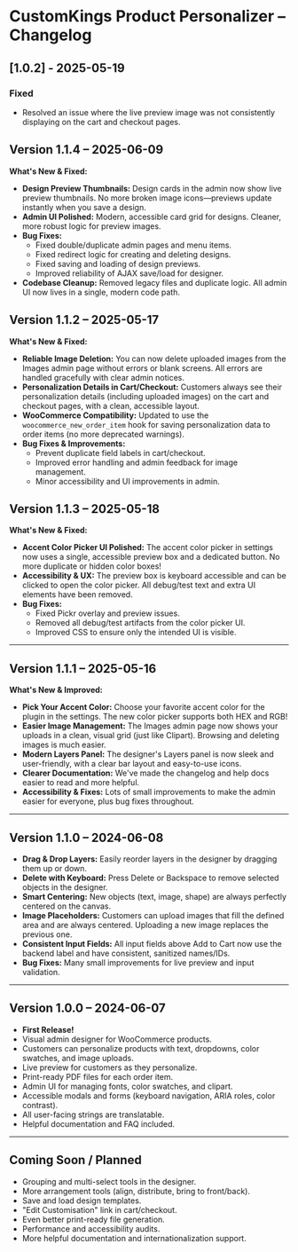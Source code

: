 # CustomKings Product Personalizer – Changelog

## [1.0.2] - 2025-05-19
### Fixed
- Resolved an issue where the live preview image was not consistently displaying on the cart and checkout pages.

## Version 1.1.4 – 2025-06-09

**What's New & Fixed:**
- **Design Preview Thumbnails:** Design cards in the admin now show live preview thumbnails. No more broken image icons—previews update instantly when you save a design.
- **Admin UI Polished:** Modern, accessible card grid for designs. Cleaner, more robust logic for preview images.
- **Bug Fixes:**
  - Fixed double/duplicate admin pages and menu items.
  - Fixed redirect logic for creating and deleting designs.
  - Fixed saving and loading of design previews.
  - Improved reliability of AJAX save/load for designer.
- **Codebase Cleanup:** Removed legacy files and duplicate logic. All admin UI now lives in a single, modern code path.

## Version 1.1.2 – 2025-05-17

**What's New & Fixed:**
- **Reliable Image Deletion:** You can now delete uploaded images from the Images admin page without errors or blank screens. All errors are handled gracefully with clear admin notices.
- **Personalization Details in Cart/Checkout:** Customers always see their personalization details (including uploaded images) on the cart and checkout pages, with a clean, accessible layout.
- **WooCommerce Compatibility:** Updated to use the `woocommerce_new_order_item` hook for saving personalization data to order items (no more deprecated warnings).
- **Bug Fixes & Improvements:**
  - Prevent duplicate field labels in cart/checkout.
  - Improved error handling and admin feedback for image management.
  - Minor accessibility and UI improvements in admin.

## Version 1.1.3 – 2025-05-18

**What's New & Fixed:**
- **Accent Color Picker UI Polished:** The accent color picker in settings now uses a single, accessible preview box and a dedicated button. No more duplicate or hidden color boxes!
- **Accessibility & UX:** The preview box is keyboard accessible and can be clicked to open the color picker. All debug/test text and extra UI elements have been removed.
- **Bug Fixes:**
  - Fixed Pickr overlay and preview issues.
  - Removed all debug/test artifacts from the color picker UI.
  - Improved CSS to ensure only the intended UI is visible.

---

## Version 1.1.1 – 2025-05-16

**What's New & Improved:**
- **Pick Your Accent Color:** Choose your favorite accent color for the plugin in the settings. The new color picker supports both HEX and RGB!
- **Easier Image Management:** The Images admin page now shows your uploads in a clean, visual grid (just like Clipart). Browsing and deleting images is much easier.
- **Modern Layers Panel:** The designer's Layers panel is now sleek and user-friendly, with a clear bar layout and easy-to-use icons.
- **Clearer Documentation:** We've made the changelog and help docs easier to read and more helpful.
- **Accessibility & Fixes:** Lots of small improvements to make the admin easier for everyone, plus bug fixes throughout.

---

## Version 1.1.0 – 2024-06-08

- **Drag & Drop Layers:** Easily reorder layers in the designer by dragging them up or down.
- **Delete with Keyboard:** Press Delete or Backspace to remove selected objects in the designer.
- **Smart Centering:** New objects (text, image, shape) are always perfectly centered on the canvas.
- **Image Placeholders:** Customers can upload images that fill the defined area and are always centered. Uploading a new image replaces the previous one.
- **Consistent Input Fields:** All input fields above Add to Cart now use the backend label and have consistent, sanitized names/IDs.
- **Bug Fixes:** Many small improvements for live preview and input validation.

---

## Version 1.0.0 – 2024-06-07

- **First Release!**
- Visual admin designer for WooCommerce products.
- Customers can personalize products with text, dropdowns, color swatches, and image uploads.
- Live preview for customers as they personalize.
- Print-ready PDF files for each order item.
- Admin UI for managing fonts, color swatches, and clipart.
- Accessible modals and forms (keyboard navigation, ARIA roles, color contrast).
- All user-facing strings are translatable.
- Helpful documentation and FAQ included.

---

## Coming Soon / Planned
- Grouping and multi-select tools in the designer.
- More arrangement tools (align, distribute, bring to front/back).
- Save and load design templates.
- "Edit Customisation" link in cart/checkout.
- Even better print-ready file generation.
- Performance and accessibility audits.
- More helpful documentation and internationalization support. 
